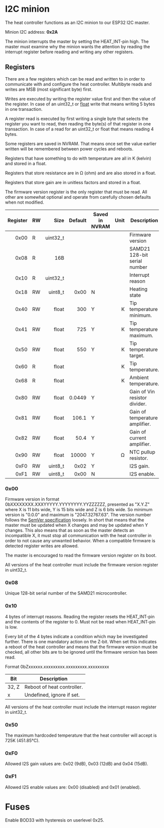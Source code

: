 # I2C minion

The heat controller functions as an I2C minion to our ESP32 I2C master.

Minion I2C address: **0x2A**

The minion interrupts the master by setting the HEAT_INT-pin high. The master must examine why the minion wants the attention by reading the interrupt register before reading and writing any other registers.

## Registers

There are a few registers which can be read and written to in order to communicate with and configure the heat controller. Multibyte reads and writes are MSB (most significant byte) first.

Writes are executed by writing the register value first and then the value of the register. In case of an uint32_t or [float](https://en.wikipedia.org/wiki/Single-precision_floating-point_format) write that means writing 5 bytes in one transaction.

A register read is executed by first writing a single byte that selects the register you want to read, then reading the byte(s) of that register in one transaction. In case of a read for an uint32_t or float that means reading 4 bytes.

Some registers are saved in NVRAM. That means once set the value earlier written will be remembered between power cycles and reboots.

Registers that have something to do with temperature are all in K (kelvin) and stored in a float.

Registers that store resistance are in Ω (ohm) and are also stored in a float.

Registers that store gain are in unitless factors and stored in a float.

The firmware version register is the only register that must be read. All other are somewhat optional and operate from carefully chosen defaults when not modified.

| Register  | RW    | Size      | Default   | Saved in NVRAM    | Unit  | Description                               |
| --:       | --    | --:       | --:       | --                | --:   | --                                        |
| 0x00      | R     | uint32_t  |           |                   |       | Firmware version                          |
| 0x08      | R     | 16B       |           |                   |       | SAMD21 128-bit serial number              |
| 0x10      | R     | uint32_t  |           |                   |       | Interrupt reason                          |
| 0x18      | RW    | uint8_t   | 0x00      | N                 |       | Heating state                             |
| 0x40      | RW    | float     | 300       | Y                 | K     | Tip temperature minimum.                  |
| 0x41      | RW    | float     | 725       | Y                 | K     | Tip temperature maximum.                  |
| 0x50      | RW    | float     | 550       | Y                 | K     | Tip temperature target.                   |
| 0x60      | R     | float     |           |                   | K     | Tip temperature.                          |
| 0x68      | R     | float     |           |                   | K     | Ambient temperature.                      |
| 0x80      | RW    | float     | 0.0449    | Y                 |       | Gain of Vin resistor divider.             |
| 0x81      | RW    | float     | 106.1     | Y                 |       | Gain of temperature amplifier.            |
| 0x82      | RW    | float     | 50.4      | Y                 |       | Gain of current amplifier.                |
| 0x90      | RW    | float     | 10000     | Y                 | Ω     | NTC pullup resistor.                      |
| 0xF0      | RW    | uint8_t   | 0x02      | Y                 |       | I2S gain.                                 |
| 0xF1      | RW    | uint8_t   | 0x00      | N                 |       | I2S enable.                               |

### 0x00

Firmware version in format 0bXXXXXXXX.XXXYYYYY.YYYYYYYY.YYZZZZZZ, presented as "X.Y.Z" where X is 11 bits wide, Y is 15 bits wide and Z is 6 bits wide. So minimum version is "0.0.0" and maximum is "2047.32767.63". The version number follows the [SemVer specification](https://semver.org/) loosely. In short that means that the master must be updated when X changes and may be updated when Y changes. This also means that as soon as the master detects an incompatible X, it must stop all communication with the heat controller in order to not cause any unwanted behavior. When a compatible firmware is detected register writes are allowed.

The master is encouraged to read the firmware version register on its boot.

All versions of the heat controller must include the firmware version register in uint32_t.

### 0x08

Unique 128-bit serial number of the SAMD21 microcontroller.

### 0x10

4 bytes of interrupt reasons. Reading the register resets the HEAT_INT-pin and the contents of the register to 0. Must not be read when HEAT_INT-pin is low.

Every bit of the 4 bytes indicate a condition which may be investigated further. There is one mandatory action on the Z-bit. When set this indicates a reboot of the heat controller and means that the firmware version must be checked, all other bits are to be ignored until the firmware version has been read.

Format 0bZxxxxxx.xxxxxxxxx.xxxxxxxxx.xxxxxxxxx

| Bit   | Description                   |
| --    | --                            |
| 32, Z | Reboot of heat controller.    |
| x     | Undefined, ignore if set.     |

All versions of the heat controller must include the interrupt reason register in uint32_t.

### 0x50

The maximum hardcoded temperature that the heat controller will accept is 725K (451.85°C).

### 0xF0

Allowed I2S gain values are: 0x02 (9dB), 0x03 (12dB) and 0x04 (15dB).

### 0xF1

Allowed I2S enable values are: 0x00 (disabled) and 0x01 (enabled).

# Fuses

Enable BOD33 with hysteresis on userlevel 0x25.

